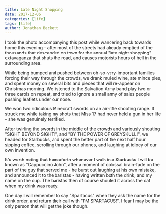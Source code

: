 ```yaml
---
title: Late Night Shopping
date: 2017-12-06
categories: [life]
tags: [life]
author: Jonathan Beckett
---
```


I took the photo accompanying this post while wandering back towards home this evening - after most of the streets had already emptied of the thousands that descended on town for the annual "late night shopping" extavaganza that shuts the road, and causes motorists hours of hell in the surrounding area.

While being bumped and pushed between oh-so-very-important families forcing their way through the crowds, we drank mulled wine, ate mince pies, and spent money on several bits and pieces that will re-appear on Christmas morning. We listened to the Salvation Army band play two or three carols on repeat, and tried to ignore a small army of sales people pushing leaflets under our nose.

We won two ridiculous Minecraft swords on an air-rifle shooting range. It struck me while taking my shots that Miss 17 had never held a gun in her life - she was genuinely terrified.

After twirling the swords in the middle of the crowds and variously shouting "SIGHT BEYOND SIGHT!", and "BY THE POWER OF GREYSKULL!", we headed for Starbucks, and spent the better part of the next half hour sipping coffee, scrolling through our phones, and laughing at idiocy of our own invention.

It's worth noting that henceforth whenever I walk into Starbucks I will be known as "Cappuccino John", after a moment of colossal brain-fade on the part of the guy that served me - he burst out laughing at his own mistake, and announced it to the baristas - having written both the drink, and my name on the cup. The baristas then of course shouted it across the caf when my drink was ready.

One day I will remember to say "Spartacus" when they ask the name for the drink order, and return their call with "I'M SPARTACUS!". I fear I may be the only person that will get the joke though.